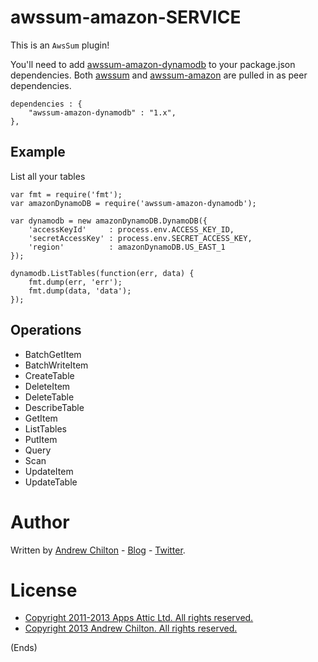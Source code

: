 # awssum-amazon-__SERVICE__ #

This is an ```AwsSum``` plugin!

You'll need to add [awssum-amazon-dynamodb](https://github.com/awssum/awssum-amazon-dynamodb/) to your package.json
dependencies. Both [awssum](https://github.com/awssum/awssum/) and
[awssum-amazon](https://github.com/awssum/awssum-amazon/) are pulled in as peer dependencies.

```
dependencies : {
    "awssum-amazon-dynamodb" : "1.x",
},
```

## Example ##

List all your tables

```
var fmt = require('fmt');
var amazonDynamoDB = require('awssum-amazon-dynamodb');

var dynamodb = new amazonDynamoDB.DynamoDB({
    'accessKeyId'     : process.env.ACCESS_KEY_ID,
    'secretAccessKey' : process.env.SECRET_ACCESS_KEY,
    'region'          : amazonDynamoDB.US_EAST_1
});

dynamodb.ListTables(function(err, data) {
    fmt.dump(err, 'err');
    fmt.dump(data, 'data');
});
```

## Operations ##

* BatchGetItem
* BatchWriteItem
* CreateTable
* DeleteItem
* DeleteTable
* DescribeTable
* GetItem
* ListTables
* PutItem
* Query
* Scan
* UpdateItem
* UpdateTable 

# Author #

Written by [Andrew Chilton](http://chilts.org/) - [Blog](http://chilts.org/blog/) -
[Twitter](https://twitter.com/andychilton).

# License #

* [Copyright 2011-2013 Apps Attic Ltd.  All rights reserved.](http://appsattic.mit-license.org/2011/)
* [Copyright 2013 Andrew Chilton.  All rights reserved.](http://chilts.mit-license.org/2013/)

(Ends)
